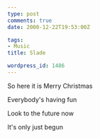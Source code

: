 ```yaml
---
type: post
comments: true
date: 2000-12-22T19:53:00Z

tags:
- Music
title: Slade

wordpress_id: 1486
---
```


So here it is Merry Christmas  

  

Everybody's having fun  

  

Look to the future now  

  

It's only just begun  


